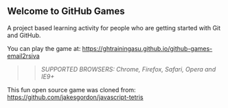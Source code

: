 ## Welcome to GitHub Games

A project based learning activity for people who are getting started with Git and GitHub.

You can play the game at: https://ghtrainingasu.github.io/github-games-email2rsiva

>> _*SUPPORTED BROWSERS*: Chrome, Firefox, Safari, Opera and IE9+_

This fun open source game was cloned from: https://github.com/jakesgordon/javascript-tetris
